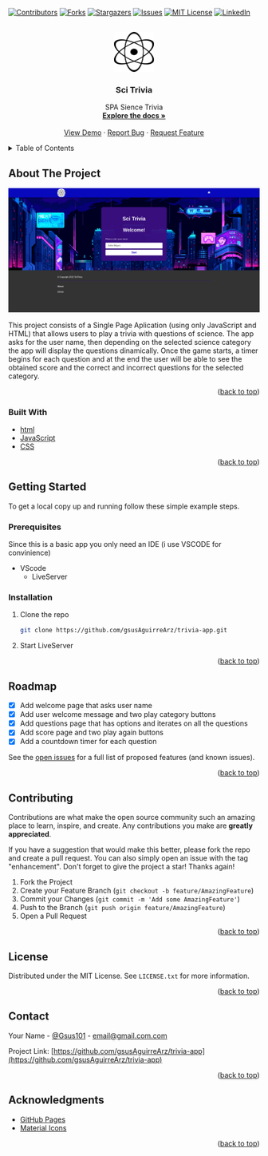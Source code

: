 <div id="top"></div>
<!--
***  README template: https://github.com/othneildrew/Best-README-Template
-->

[![Contributors][contributors-shield]][contributors-url]
[![Forks][forks-shield]][forks-url]
[![Stargazers][stars-shield]][stars-url]
[![Issues][issues-shield]][issues-url]
[![MIT License][license-shield]][license-url]
[![LinkedIn][linkedin-shield]][linkedin-url]



<!-- PROJECT LOGO -->
<br />
<div align="center">
  <a href="https://github.com/gsusAguirreArz/trivia-app">
    <img src="images/logo.png" alt="Logo" width="80" height="80">
  </a>

<h3 align="center">Sci Trivia</h3>

  <p align="center">
    SPA Sience Trivia
    <br />
    <a href="https://github.com/gsusAguirreArz/trivia-app"><strong>Explore the docs »</strong></a>
    <br />
    <br />
    <a href="https://gsusaguirrearz.github.io/trivia-app/">View Demo</a>
    ·
    <a href="https://github.com/gsusAguirreArz/trivia-app/issues">Report Bug</a>
    ·
    <a href="https://github.com/gsusAguirreArz/trivia-app/issues">Request Feature</a>
  </p>
</div>



<!-- TABLE OF CONTENTS -->
<details>
  <summary>Table of Contents</summary>
  <ol>
    <li>
      <a href="#about-the-project">About The Project</a>
      <ul>
        <li><a href="#built-with">Built With</a></li>
      </ul>
    </li>
    <li>
      <a href="#getting-started">Getting Started</a>
      <ul>
        <li><a href="#prerequisites">Prerequisites</a></li>
        <li><a href="#installation">Installation</a></li>
      </ul>
    </li>
    <li><a href="#roadmap">Roadmap</a></li>
    <li><a href="#contributing">Contributing</a></li>
    <li><a href="#license">License</a></li>
    <li><a href="#contact">Contact</a></li>
    <li><a href="#acknowledgments">Acknowledgments</a></li>
  </ol>
</details>



<!-- ABOUT THE PROJECT -->
## About The Project

[![Product Name Screen Shot][product-screenshot]](https://gsusaguirrearz.github.io/trivia-app/)

This project consists of a Single Page Aplication (using only JavaScript and HTML) that allows users to play a trivia with questions of science. The app asks for the user name, then depending on the selected science category the app will display the questions dinamically. Once the game starts, a timer begins for each question and at the end the user will be able to see the obtained score and the correct and incorrect questions for the selected category.

<p align="right">(<a href="#top">back to top</a>)</p>



### Built With

* [html](https://developer.mozilla.org/en-US/docs/Glossary/HTML)
* [JavaScript](https://www.javascript.com/)
* [CSS](https://developer.mozilla.org/en-US/docs/Web/CSS)

<p align="right">(<a href="#top">back to top</a>)</p>



<!-- GETTING STARTED -->
## Getting Started

To get a local copy up and running follow these simple example steps.

### Prerequisites

Since this is a basic app you only need an IDE (i use VSCODE for convinience)
* VScode
  * LiveServer

### Installation

1. Clone the repo
   ```sh
   git clone https://github.com/gsusAguirreArz/trivia-app.git
   ```
2. Start LiveServer

<p align="right">(<a href="#top">back to top</a>)</p>



<!-- ROADMAP -->
## Roadmap

- [x] Add welcome page that asks user name
- [x] Add user welcome message and two play category buttons
- [x] Add questions page that has options and iterates on all the questions
- [x] Add score page and two play again buttons
- [x] Add a countdown timer for each question

See the [open issues](https://github.com/gsusAguirreArz/trivia-app/issues) for a full list of proposed features (and known issues).

<p align="right">(<a href="#top">back to top</a>)</p>



<!-- CONTRIBUTING -->
## Contributing

Contributions are what make the open source community such an amazing place to learn, inspire, and create. Any contributions you make are **greatly appreciated**.

If you have a suggestion that would make this better, please fork the repo and create a pull request. You can also simply open an issue with the tag "enhancement".
Don't forget to give the project a star! Thanks again!

1. Fork the Project
2. Create your Feature Branch (`git checkout -b feature/AmazingFeature`)
3. Commit your Changes (`git commit -m 'Add some AmazingFeature'`)
4. Push to the Branch (`git push origin feature/AmazingFeature`)
5. Open a Pull Request

<p align="right">(<a href="#top">back to top</a>)</p>



<!-- LICENSE -->
## License

Distributed under the MIT License. See `LICENSE.txt` for more information.

<p align="right">(<a href="#top">back to top</a>)</p>



<!-- CONTACT -->
## Contact

Your Name - [@Gsus101](https://twitter.com/Gsus101) - email@gmail.com.com

Project Link: [https://github.com/gsusAguirreArz/trivia-app](https://github.com/gsusAguirreArz/trivia-app)

<p align="right">(<a href="#top">back to top</a>)</p>



<!-- ACKNOWLEDGMENTS -->
## Acknowledgments


* [GitHub Pages](https://pages.github.com)
* [Material Icons](https://mui.com/components/material-icons/)

<p align="right">(<a href="#top">back to top</a>)</p>



<!-- MARKDOWN LINKS & IMAGES -->
<!-- https://www.markdownguide.org/basic-syntax/#reference-style-links -->
[contributors-shield]: https://img.shields.io/github/contributors/gsusAguirreArz/trivia-app.svg?style=for-the-badge
[contributors-url]: https://github.com/gsusAguirreArz/trivia-app/graphs/contributors
[forks-shield]: https://img.shields.io/github/forks/gsusAguirreArz/trivia-app.svg?style=for-the-badge
[forks-url]: https://github.com/gsusAguirreArz/trivia-app/network/members
[stars-shield]: https://img.shields.io/github/stars/gsusAguirreArz/trivia-app.svg?style=for-the-badge
[stars-url]: https://github.com/gsusAguirreArz/trivia-app/stargazers
[issues-shield]: https://img.shields.io/github/issues/gsusAguirreArz/trivia-app.svg?style=for-the-badge
[issues-url]: https://github.com/gsusAguirreArz/trivia-app/issues
[license-shield]: https://img.shields.io/github/license/gsusAguirreArz/trivia-app.svg?style=for-the-badge
[license-url]: https://github.com/gsusAguirreArz/trivia-app/blob/master/LICENSE.txt
[linkedin-shield]: https://img.shields.io/badge/-LinkedIn-black.svg?style=for-the-badge&logo=linkedin&colorB=555
[linkedin-url]: https://linkedin.com/in/jaguirrear
[product-screenshot]: images/screenshot.png